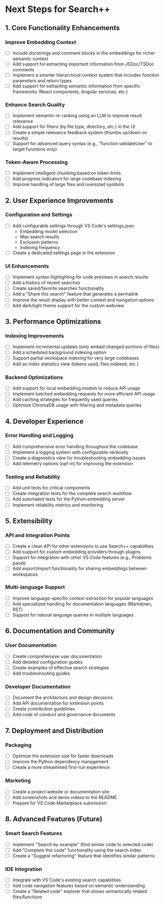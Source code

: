 # Next Steps for Search++

## 1. Core Functionality Enhancements

### Improve Embedding Context
- [ ] Include docstrings and comment blocks in the embeddings for richer semantic context
- [ ] Add support for extracting important information from JSDoc/TSDoc comments
- [ ] Implement a smarter hierarchical context system that includes function parameters and return types
- [ ] Add support for extracting semantic information from specific frameworks (React components, Angular services, etc.)

### Enhance Search Quality
- [ ] Implement semantic re-ranking using an LLM to improve result relevance
- [ ] Add support for filters (by file type, directory, etc.) in the UI
- [ ] Create a simple relevance feedback system (thumbs up/down on results)
- [ ] Support for advanced query syntax (e.g., "function:validateUser" to target functions only)

### Token-Aware Processing
- [ ] Implement intelligent chunking based on token limits
- [ ] Add progress indicators for large codebase indexing
- [ ] Improve handling of large files and oversized symbols

## 2. User Experience Improvements

### Configuration and Settings
- [ ] Add configurable settings through VS Code's settings.json:
  - Embedding model selection
  - Max search results
  - Exclusion patterns
  - Indexing frequency
- [ ] Create a dedicated settings page in the extension

### UI Enhancements
- [ ] Implement syntax highlighting for code previews in search results
- [ ] Add a history of recent searches
- [ ] Create saved/favorite searches functionality
- [ ] Add a "Share this search" feature that generates a permalink
- [ ] Improve the result display with better context and navigation options
- [ ] Add dark/light theme support for the custom webview

## 3. Performance Optimizations

### Indexing Improvements
- [ ] Implement incremental updates (only embed changed portions of files)
- [ ] Add a scheduled background indexing option
- [ ] Support partial workspace indexing for very large codebases
- [ ] Add an index statistics view (tokens used, files indexed, etc.)

### Backend Optimizations
- [ ] Add support for local embedding models to reduce API usage
- [ ] Implement batched embedding requests for more efficient API usage
- [ ] Add caching strategies for frequently used queries
- [ ] Optimize ChromaDB usage with filtering and metadata queries

## 4. Developer Experience

### Error Handling and Logging
- [ ] Add comprehensive error handling throughout the codebase
- [ ] Implement a logging system with configurable verbosity
- [ ] Create a diagnostics view for troubleshooting embedding issues
- [ ] Add telemetry options (opt-in) for improving the extension

### Testing and Reliability
- [ ] Add unit tests for critical components
- [ ] Create integration tests for the complete search workflow
- [ ] Add automated tests for the Python embedding server
- [ ] Implement reliability metrics and monitoring

## 5. Extensibility

### API and Integration Points
- [ ] Create a clean API for other extensions to use Search++ capabilities
- [ ] Add support for custom embedding providers through plugins
- [ ] Support for integration with other VS Code features (e.g., Problems panel)
- [ ] Add export/import functionality for sharing embeddings between workspaces

### Multi-language Support
- [ ] Improve language-specific context extraction for popular languages
- [ ] Add specialized handling for documentation languages (Markdown, RST)
- [ ] Support for natural language queries in multiple languages

## 6. Documentation and Community

### User Documentation
- [ ] Create comprehensive user documentation
- [ ] Add detailed configuration guides
- [ ] Create examples of effective search strategies
- [ ] Add troubleshooting guides

### Developer Documentation
- [ ] Document the architecture and design decisions
- [ ] Add API documentation for extension points
- [ ] Create contribution guidelines
- [ ] Add code of conduct and governance documents

## 7. Deployment and Distribution

### Packaging
- [ ] Optimize the extension size for faster downloads
- [ ] Improve the Python dependency management
- [ ] Create a more streamlined first-run experience

### Marketing
- [ ] Create a project website or documentation site
- [ ] Add screenshots and demo videos to the README
- [ ] Prepare for VS Code Marketplace submission

## 8. Advanced Features (Future)

### Smart Search Features
- [ ] Implement "Search by example" (find similar code to selected code)
- [ ] Add "Complete this code" functionality using the search index
- [ ] Create a "Suggest refactoring" feature that identifies similar patterns

### IDE Integration
- [ ] Integrate with VS Code's existing search capabilities
- [ ] Add code navigation features based on semantic understanding
- [ ] Create a "Related code" explorer that shows semantically related files/functions